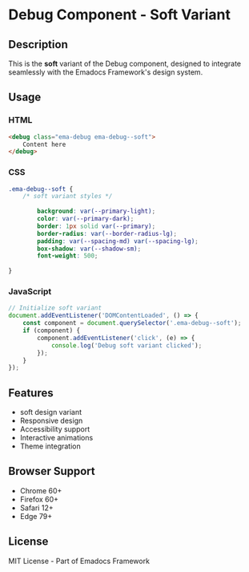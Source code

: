 # Debug Component - Soft Variant

## Description
This is the **soft** variant of the Debug component, designed to integrate seamlessly with the Emadocs Framework's design system.

## Usage

### HTML
```html
<debug class="ema-debug ema-debug--soft">
    Content here
</debug>
```

### CSS
```css
.ema-debug--soft {
    /* soft variant styles */
    
        background: var(--primary-light);
        color: var(--primary-dark);
        border: 1px solid var(--primary);
        border-radius: var(--border-radius-lg);
        padding: var(--spacing-md) var(--spacing-lg);
        box-shadow: var(--shadow-sm);
        font-weight: 500;
    
}
```

### JavaScript
```javascript
// Initialize soft variant
document.addEventListener('DOMContentLoaded', () => {
    const component = document.querySelector('.ema-debug--soft');
    if (component) {
        component.addEventListener('click', (e) => {
            console.log('Debug soft variant clicked');
        });
    }
});
```

## Features
- soft design variant
- Responsive design
- Accessibility support
- Interactive animations
- Theme integration

## Browser Support
- Chrome 60+
- Firefox 60+
- Safari 12+
- Edge 79+

## License
MIT License - Part of Emadocs Framework
